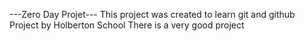 ---Zero Day Projet---
This project was created to learn git and github
Project by Holberton School
There is a very good project
